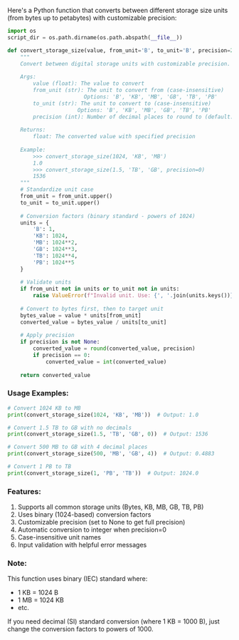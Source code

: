 

Here's a Python function that converts between different storage size units (from bytes up to petabytes) with customizable precision:

```python
import os
script_dir = os.path.dirname(os.path.abspath(__file__))
```


```python
def convert_storage_size(value, from_unit='B', to_unit='B', precision=2):
    """
    Convert between digital storage units with customizable precision.
    
    Args:
        value (float): The value to convert
        from_unit (str): The unit to convert from (case-insensitive)
                        Options: 'B', 'KB', 'MB', 'GB', 'TB', 'PB'
        to_unit (str): The unit to convert to (case-insensitive)
                      Options: 'B', 'KB', 'MB', 'GB', 'TB', 'PB'
        precision (int): Number of decimal places to round to (default: 2)
    
    Returns:
        float: The converted value with specified precision
    
    Example:
        >>> convert_storage_size(1024, 'KB', 'MB')
        1.0
        >>> convert_storage_size(1.5, 'TB', 'GB', precision=0)
        1536
    """
    # Standardize unit case
    from_unit = from_unit.upper()
    to_unit = to_unit.upper()
    
    # Conversion factors (binary standard - powers of 1024)
    units = {
        'B': 1,
        'KB': 1024,
        'MB': 1024**2,
        'GB': 1024**3,
        'TB': 1024**4,
        'PB': 1024**5
    }
    
    # Validate units
    if from_unit not in units or to_unit not in units:
        raise ValueError(f"Invalid unit. Use: {', '.join(units.keys())}")
    
    # Convert to bytes first, then to target unit
    bytes_value = value * units[from_unit]
    converted_value = bytes_value / units[to_unit]
    
    # Apply precision
    if precision is not None:
        converted_value = round(converted_value, precision)
        if precision == 0:
            converted_value = int(converted_value)
    
    return converted_value
```

### Usage Examples:

```python
# Convert 1024 KB to MB
print(convert_storage_size(1024, 'KB', 'MB'))  # Output: 1.0

# Convert 1.5 TB to GB with no decimals
print(convert_storage_size(1.5, 'TB', 'GB', 0))  # Output: 1536

# Convert 500 MB to GB with 4 decimal places
print(convert_storage_size(500, 'MB', 'GB', 4))  # Output: 0.4883

# Convert 1 PB to TB
print(convert_storage_size(1, 'PB', 'TB'))  # Output: 1024.0
```

### Features:

1. Supports all common storage units (Bytes, KB, MB, GB, TB, PB)
2. Uses binary (1024-based) conversion factors
3. Customizable precision (set to None to get full precision)
4. Automatic conversion to integer when precision=0
5. Case-insensitive unit names
6. Input validation with helpful error messages

### Note:

This function uses binary (IEC) standard where:
- 1 KB = 1024 B
- 1 MB = 1024 KB
- etc.

If you need decimal (SI) standard conversion (where 1 KB = 1000 B), just change the conversion factors to powers of 1000.
